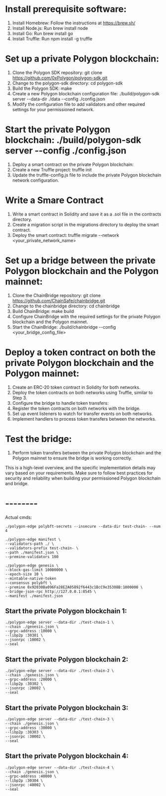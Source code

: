
#  Install prerequisite software:

1. Install Homebrew: Follow the instructions at https://brew.sh/
1. Install Node.js: Run brew install node
1. Install Go: Run brew install go
1. Install Truffle: Run npm install -g truffle

# Set up a private Polygon blockchain:
1. Clone the Polygon SDK repository: git clone https://github.com/0xPolygon/polygon-sdk.git
1. Change to the polygon-sdk directory: cd polygon-sdk
1. Build the Polygon SDK: make
1. Create a new Polygon blockchain configuration file: ./build/polygon-sdk server --data-dir ./data --config ./config.json
1. Modify the configuration file to add validators and other required settings for your permissioned network.

# Start the private Polygon blockchain: ./build/polygon-sdk server --config ./config.json
1. Deploy a smart contract on the private Polygon blockchain:
1. Create a new Truffle project: truffle init
1. Update the truffle-config.js file to include the private Polygon blockchain network configuration.

# Write a Smare Contract
1. Write a smart contract in Solidity and save it as a .sol file in the contracts directory.
1. Create a migration script in the migrations directory to deploy the smart contract.
1. Deploy the smart contract: truffle migrate --network <your_private_network_name>

# Set up a bridge between the private Polygon blockchain and the Polygon mainnet:
1. Clone the ChainBridge repository: git clone https://github.com/ChainSafe/chainbridge.git
1. Change to the chainbridge directory: cd chainbridge
1. Build ChainBridge: make build
1. Configure ChainBridge with the required settings for the private Polygon blockchain and the Polygon mainnet.
1. Start the ChainBridge: ./build/chainbridge --config <your_bridge_config_file>

# Deploy a token contract on both the private Polygon blockchain and the Polygon mainnet:
1. Create an ERC-20 token contract in Solidity for both networks.
1. Deploy the token contracts on both networks using Truffle, similar to Step 3.
1. Configure the bridge to handle token transfers:
1. Register the token contracts on both networks with the bridge.
1. Set up event listeners to watch for transfer events on both networks.
1. Implement handlers to process token transfers between the networks.
 
# Test the bridge:
1. Perform token transfers between the private Polygon blockchain and the Polygon mainnet to ensure the bridge is working correctly.


This is a high-level overview, and the specific implementation details may vary based on your requirements. Make sure to follow best practices for security and reliability when building your permissioned Polygon blockchain and bridge.




# --------
Actual cmds:


```
./polygon-edge polybft-secrets --insecure --data-dir test-chain- --num 4
```


```
./polygon-edge manifest \
--validators-path ./ \
--validators-prefix test-chain- \
--path ./manifest.json \
--premine-validators 100
```


```
./polygon-edge genesis \
--block-gas-limit 10000000 \
--epoch-size 10 \
--mintable-native-token
--consensus polybft \
--premine 0x92030Ba096Fa28E2A05892f6443c1BcC9e35308B:1000000 \
--bridge-json-rpc http://127.0.0.1:8545 \
--manifest ./manifest.json
```

## Start the private Polygon blockchain 1:
```
./polygon-edge server --data-dir ./test-chain-1 \
--chain ./genesis.json \
--grpc-address :10000 \
--libp2p :30301 \
--jsonrpc :10002 \
--seal
```

## Start the private Polygon blockchain 2:
```
./polygon-edge server --data-dir ./test-chain-2 \
--chain ./genesis.json \
--grpc-address :20000 \
--libp2p :30302 \
--jsonrpc :20002 \
--seal
```


## Start the private Polygon blockchain 3:
```
./polygon-edge server --data-dir ./test-chain-3 \
--chain ./genesis.json \
--grpc-address :30000 \
--libp2p :30303 \
--jsonrpc :30002 \
--seal
```

## Start the private Polygon blockchain 4:
```
./polygon-edge server --data-dir ./test-chain-4 \
--chain ./genesis.json \
--grpc-address :40000 \
--libp2p :30304 \
--jsonrpc :40002 \
--seal
```
